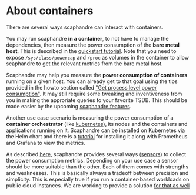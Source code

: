 # About containers

There are several ways scaphandre can interact with containers.

You may run scaphandre **in a container**, to not have to manage the dependencies, then measure the power consumption of the **bare metal host**. This is described in the [quickstart tutorial](../tutorials/getting_started.md). Note that you need to expose `/sys/class/powercap` and `/proc` as volumes in the container to allow scaphandre to get the relevant metrics from the bare metal host.

Scaphandre may help you measure the **power consumption of containers** running on a given host. You can already get to that goal using the tips provided in the howto section called ["Get process level power consumption"](../how-to_guides/get-process-level-power-in-grafana.md). It may still require some tweaking and inventiveness from you in making the approriate queries to your favorite TSDB. This should be made easier by the upcoming [scaphandre features](https://github.com/hubblo-org/scaphandre/projects/1).

Another use case scenario is measuring the power consumption of a **container orchestrator** (like [kubernetes](https://kubernetes.io/)), its nodes and the containers and applications running on it. Scaphandre can be installed on Kubernetes via the Helm chart and there is a [tutorial](../tutorials/kubernetes.md) for installing it along with Prometheus and Grafana to view the metrics.

As described [here](../compatibility.md), scaphandre provides several ways ([sensors](../explanations/internal-structure.md#sensors)) to collect the power consumption metrics. Depending on your use case a sensor should be more suitable than the other. Each of them comes with strengths and weaknesses. This is basically always a tradeoff between precision and simplicity. This is especially true if you run a container-based workloads on public cloud instances. We are working to provide a solution [for that as well](https://github.com/hubblo-org/scaphandre/issues/25)
